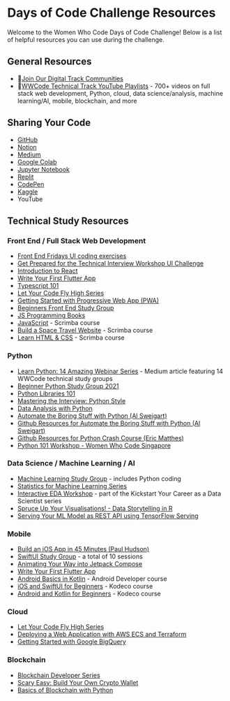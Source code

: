 # Days of Code Challenge Resources

Welcome to the Women Who Code Days of Code Challenge! Below is a list of helpful resources you can use during the challenge.

## General Resources
- 🌟[Join Our Digital Track Communities](https://www.womenwhocode.com/tracks)
- 🌟[WWCode Technical Track YouTube Playlists](https://www.youtube.com/c/WomenWhoCodeGlobal/playlists?view=50&sort=dd&shelf_id=5) - 700+ videos on full stack web development, Python, cloud, data science/analysis, machine learning/AI, mobile, blockchain, and more

## Sharing Your Code
- [GitHub](https://github.com)
- [Notion](https://www.notion.so)
- [Medium](https://medium.com)
- [Google Colab](https://colab.research.google.com)
- [Jupyter Notebook](https://jupyter.org/try-jupyter/lab/)
- [Replit](https://replit.com)
- [CodePen](https://codepen.io)
- [Kaggle](https://www.kaggle.com)
- YouTube

## Technical Study Resources
### Front End / Full Stack Web Development
- [Front End Fridays UI coding exercises](https://github.com/WomenWhoCode/frontend-fridays)
- [Get Prepared for the Technical Interview Workshop UI Challenge](https://github.com/WomenWhoCode/tech-interview-frontend)
- [Introduction to React](https://www.youtube.com/watch?v=CHxbN4tGPT4&list=PLVcEZG2JPVhdJVopX9jAM8PUCaC7qKOgp&index=38)
- [Write Your First Flutter App](https://www.youtube.com/watch?v=weDKQ0F8YEM)
- [Typescript 101](https://www.youtube.com/watch?v=GTYEgd3Q7xw&list=PLVcEZG2JPVhdJVopX9jAM8PUCaC7qKOgp&index=16 )
- [Let Your Code Fly High Series](https://www.youtube.com/playlist?list=PLVcEZG2JPVheaJc3fjGmeCt_WJlnmdusj)
- [Getting Started with Progressive Web App (PWA)](https://www.youtube.com/watch?v=x0WnjjrtedY&list=PLVcEZG2JPVhdJVopX9jAM8PUCaC7qKOgp&index=3)
- [Beginners Front End Study Group](https://www.youtube.com/watch?v=5CL8PFE6t30&list=PLVcEZG2JPVhdJVopX9jAM8PUCaC7qKOgp&index=13)
- [JS Programming Books](https://github.com/EbookFoundation/free-programming-books/blob/main/more/free-programming-cheatsheets.md#typescript)
- [JavaScript](https://scrimba.com/learn/learnjavascript) - Scrimba course
- [Build a Space Travel Website](https://scrimba.com/learn/spacetravel) - Scrimba course
- [Learn HTML & CSS](https://scrimba.com/learn/htmlandcss) - Scrimba course
### Python
- [Learn Python: 14 Amazing Webinar Series](https://medium.com/wwcode-python/learn-python-14-amazing-webinar-series-a6ca9dcec348) - Medium article featuring 14 WWCode technical study groups
- [Beginner Python Study Group 2021](https://www.youtube.com/playlist?list=PLVcEZG2JPVhemmja_8HjBdQGxxzyLcQLd)
- [Python Libraries 101](https://www.youtube.com/playlist?list=PLVcEZG2JPVhdWrhurJar_L9tde3zuECQo)
- [Mastering the Interview: Python Style](https://www.youtube.com/watch?v=e4Sr5SKmPyc)
- [Data Analysis with Python](https://www.youtube.com/watch?v=0i6iPCozUwo)
- [Automate the Boring Stuff with Python (Al Sweigart)](https://automatetheboringstuff.com/)
- [Github Resources for Automate the Boring Stuff with Python (Al Sweigart)](https://github.com/asweigart/automateboringstuff)
- [Github Resources for Python Crash Course (Eric Matthes)](https://github.com/ehmatthes/pcc)
- [Python 101 Workshop - Women Who Code Singapore](https://www.youtube.com/watch?v=yIjaiIkVvOk)
### Data Science / Machine Learning / AI
- [Machine Learning Study Group](https://www.youtube.com/playlist?list=PLVcEZG2JPVhcoq0QCfIYm8cOv-1eoXyb1) - includes Python coding
- [Statistics for Machine Learning Series](https://www.youtube.com/playlist?list=PLVcEZG2JPVherqJbmdCxa42zyRy2kUxzS)
- [Interactive EDA Workshop](https://www.youtube.com/watch?v=F9qkW-Xsc-s&list=PLVcEZG2JPVhcOGRWbtmocId5_TBNi-ZG2&index=2) - part of the Kickstart Your Career as a Data Scientist series
- [Spruce Up Your Visualisations! - Data Storytelling in R](https://youtu.be/KZbc091mybE)
- [Serving Your ML Model as REST API using TensorFlow Serving](https://youtu.be/MVLO5j4hCLA)
### Mobile
- [Build an iOS App in 45 Minutes (Paul Hudson)](https://www.youtube.com/watch?v=ttzCue82nE4&list=PLVcEZG2JPVhcMJfVsMy0w1FbnAQVoGUy9&index=98)
- [SwiftUI Study Group](https://www.youtube.com/watch?v=j5_oS_kkiCQ&list=PLVcEZG2JPVhcMJfVsMy0w1FbnAQVoGUy9&index=80) - a total of 10 sessions
- [Animating Your Way into Jetpack Compose](https://www.youtube.com/watch?v=CvQJtWbozyA&list=PLVcEZG2JPVhcMJfVsMy0w1FbnAQVoGUy9&index=94)
- [Write Your First Flutter App](https://www.youtube.com/watch?v=weDKQ0F8YEM)
- [Android Basics in Kotlin](https://developer.android.com/courses/android-basics-kotlin/course) - Android Developer course
- [iOS and SwiftUI for Beginners](https://www.kodeco.com/ios/paths/learn) - Kodeco course
- [Android and Kotlin for Beginners](https://www.kodeco.com/android/paths/learn) - Kodeco course
### Cloud
- [Let Your Code Fly High Series](https://www.youtube.com/playlist?list=PLVcEZG2JPVheaJc3fjGmeCt_WJlnmdusj)
- [Deploying a Web Application with AWS ECS and Terraform](https://www.youtube.com/watch?v=Ky7sph6fBtM)
- [Getting Started with Google BigQuery](https://youtu.be/1x2WggJhjGw)
### Blockchain
- [Blockchain Developer Series](https://youtube.com/playlist?list=PLVcEZG2JPVhfnYR0ttga4czed-JQrVgsd)
- [Scary Easy: Build Your Own Crypto Wallet](https://youtu.be/_K0BVsi9OjA)
- [Basics of Blockchain with Python](https://www.youtube.com/watch?v=qvJF2xUTz9Q)
